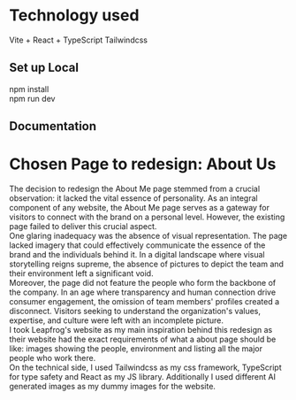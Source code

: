 # Technology used
Vite + React + TypeScript
Tailwindcss

## Set up Local
npm install <br/>
npm run dev

## Documentation

# Chosen Page to redesign: About Us
The decision to redesign the About Me page stemmed from a crucial observation: it lacked the vital essence of personality. As an integral component of any website, the About Me page serves as a gateway for visitors to connect with the brand on a personal level. However, the existing page failed to deliver this crucial aspect. <br/>
One glaring inadequacy was the absence of visual representation. The page lacked imagery that could effectively communicate the essence of the brand and the individuals behind it. In a digital landscape where visual storytelling reigns supreme, the absence of pictures to depict the team and their environment left a significant void.<br/>
Moreover, the page did not feature the people who form the backbone of the company. In an age where transparency and human connection drive consumer engagement, the omission of team members' profiles created a disconnect. Visitors seeking to understand the organization's values, expertise, and culture were left with an incomplete picture.<br/>
I took Leapfrog's website as my main inspiration behind this redesign as their website had the exact requirements of what a about page should be like: images showing the people, environment and listing all the major people who work there.<br/>
On the technical side, I used Tailwindcss as my css framework, TypeScript for type safety and React as my JS library. Additionally I used different AI generated images as my dummy images for the website. 
